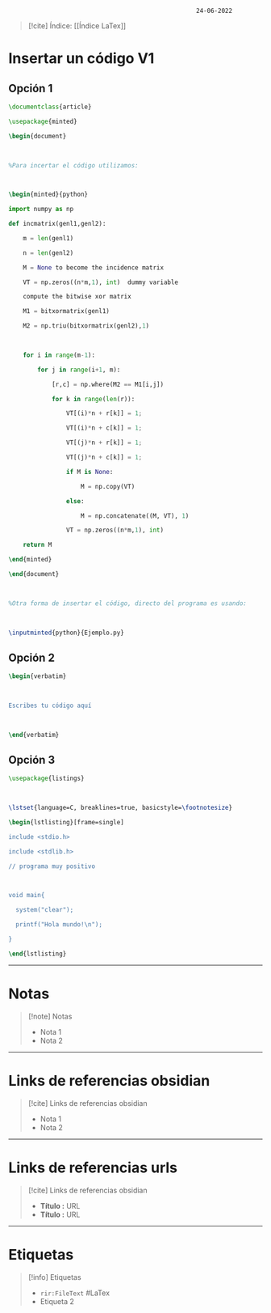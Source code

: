														24-06-2022

>[!cite] Índice: [[Índice LaTex]]

# Insertar un código V1

## Opción 1

```Latex
\documentclass{article}

\usepackage{minted}

\begin{document}

  

%Para incertar el código utilizamos:

  

\begin{minted}{python}

import numpy as np

def incmatrix(genl1,genl2):

    m = len(genl1)

    n = len(genl2)

    M = None to become the incidence matrix

    VT = np.zeros((n*m,1), int)  dummy variable

    compute the bitwise xor matrix

    M1 = bitxormatrix(genl1)

    M2 = np.triu(bitxormatrix(genl2),1) 

  

    for i in range(m-1):

        for j in range(i+1, m):

            [r,c] = np.where(M2 == M1[i,j])

            for k in range(len(r)):

                VT[(i)*n + r[k]] = 1;

                VT[(i)*n + c[k]] = 1;

                VT[(j)*n + r[k]] = 1;

                VT[(j)*n + c[k]] = 1;

                if M is None:

                    M = np.copy(VT)

                else:

                    M = np.concatenate((M, VT), 1)

                VT = np.zeros((n*m,1), int)

    return M

\end{minted}

\end{document}

  

%Otra forma de insertar el código, directo del programa es usando:

  

\inputminted{python}{Ejemplo.py}
```

## Opción 2

```Latex
\begin{verbatim}

  

Escribes tu código aquí­

  

\end{verbatim}
```

## Opción 3


```Latex
\usepackage{listings}

  

\lstset{language=C, breaklines=true, basicstyle=\footnotesize}

\begin{lstlisting}[frame=single]

include <stdio.h>

include <stdlib.h>

// programa muy positivo

  

void main{

  system("clear");

  printf("Hola mundo!\n");

}

\end{lstlisting}
```






--------------------------------------------------

# Notas
> [!note]  Notas
> - Nota 1
> - Nota 2

--------------------------------------------------

# Links de referencias obsidian

> [!cite]  Links de referencias obsidian
> - Nota 1
> - Nota 2

--------------------------------------------------

# Links de referencias urls

> [!cite]  Links de referencias obsidian
> - __Título :__ URL
> - __Título :__ URL

--------------------------------------------------

# Etiquetas
> [!info] Etiquetas
> - `rir:FileText` #LaTex
> - Etiqueta 2